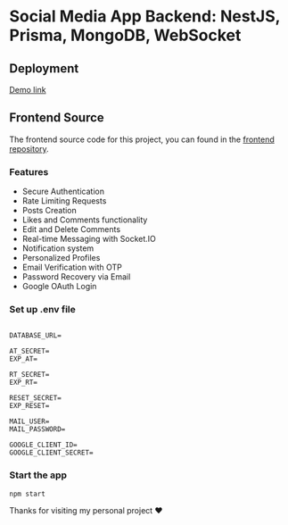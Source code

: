 # Social Media App Backend: NestJS, Prisma, MongoDB, WebSocket

## Deployment

[Demo link](...)

## Frontend Source

The frontend source code for this project, you can found in the [frontend repository](https://github.com/nammtrong023/social-media-app).

### Features

- Secure Authentication
- Rate Limiting Requests
- Posts Creation
- Likes and Comments functionality
- Edit and Delete Comments
- Real-time Messaging with Socket.IO
- Notification system
- Personalized Profiles
- Email Verification with OTP
- Password Recovery via Email
- Google OAuth Login

### Set up .env file

```shell

DATABASE_URL=

AT_SECRET=
EXP_AT=

RT_SECRET=
EXP_RT=

RESET_SECRET=
EXP_RESET=

MAIL_USER=
MAIL_PASSWORD=

GOOGLE_CLIENT_ID=
GOOGLE_CLIENT_SECRET=

```

### Start the app

```shell
npm start
```

Thanks for visiting my personal project ❤️
